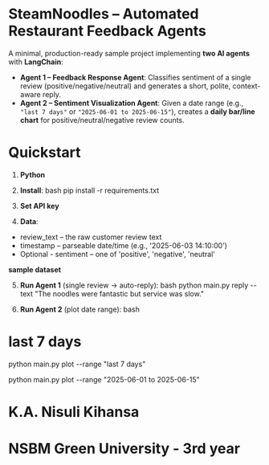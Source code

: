
# SteamNoodles – Automated Restaurant Feedback Agents

A minimal, production-ready sample project implementing **two AI agents** with **LangChain**:

- **Agent 1 – Feedback Response Agent**: Classifies sentiment of a single review (positive/negative/neutral) and generates a short, polite, context-aware reply.
- **Agent 2 – Sentiment Visualization Agent**: Given a date range (e.g., `"last 7 days"` or `"2025-06-01 to 2025-06-15"`), creates a **daily bar/line chart** for positive/neutral/negative review counts.




# Quickstart

1) **Python** 

2) **Install**:
bash
pip install -r requirements.txt


3) **Set API key** 


4) **Data**: 
- review_text – the raw customer review text
- timestamp – parseable date/time (e.g., '2025-06-03 14:10:00')
- Optional - sentiment – one of 'positive', 'negative', 'neutral'

 **sample dataset** 

5) **Run Agent 1** (single review -> auto-reply):
bash
python main.py reply --text "The noodles were fantastic but service was slow."


6) **Run Agent 2** (plot date range):
bash
# last 7 days
python main.py plot --range "last 7 days"


python main.py plot --range "2025-06-01 to 2025-06-15"





# K.A. Nisuli Kihansa
# NSBM Green University - 3rd year 



